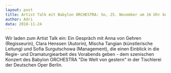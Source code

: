 ```yaml
---
layout: post
title: Artist Talk mit Babylon ORCHESTRA: So, 25. November um 16 Uhr bei ALEXANDER OCHS PRIVATE
author: Adri
data: 2018-11-24
---
```


Wir laden zum Artist Talk ein: Ein Gespräch mit Anna von Gehren (Regisseurin), Clara Henssen (Autorin), Mischa Tangian (künstlerische Leitung) und Sofia Surgutschowa (Management), die einen Einblick in die Regie- und Dramaturgiearbeit des Vorabends geben - dem szenischen Konzert des Babylon ORCHESTRA "Die Welt von gestern" in der Tischlerei der Deutschen Oper Berlin.
